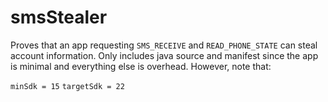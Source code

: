 # smsStealer
Proves that an app requesting ```SMS_RECEIVE``` and ```READ_PHONE_STATE``` can steal account information.
Only includes java source and manifest since the app is minimal and everything else is overhead. However, note that:

```minSdk = 15```
```targetSdk = 22```
